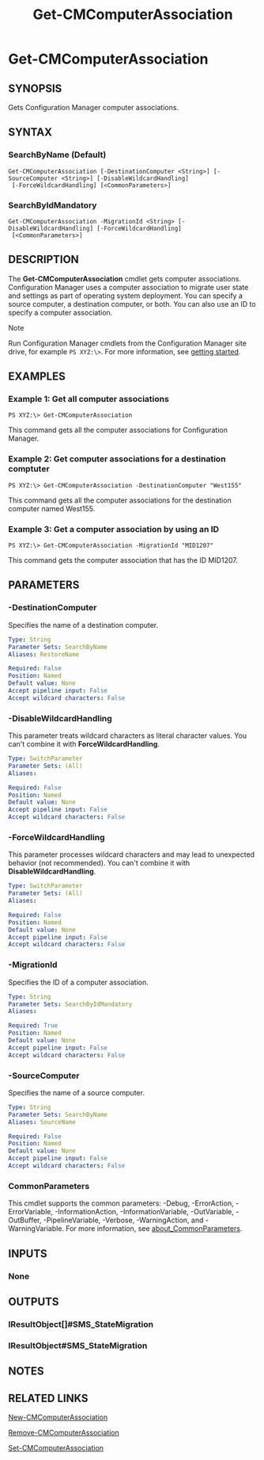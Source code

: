 ﻿---
description: Gets Configuration Manager computer associations.
external help file: AdminUI.PS.dll-Help.xml
Module Name: ConfigurationManager
ms.date: 05/02/2019
schema: 2.0.0
title: Get-CMComputerAssociation
---

# Get-CMComputerAssociation

## SYNOPSIS
Gets Configuration Manager computer associations.

## SYNTAX

### SearchByName (Default)
```
Get-CMComputerAssociation [-DestinationComputer <String>] [-SourceComputer <String>] [-DisableWildcardHandling]
 [-ForceWildcardHandling] [<CommonParameters>]
```

### SearchByIdMandatory
```
Get-CMComputerAssociation -MigrationId <String> [-DisableWildcardHandling] [-ForceWildcardHandling]
 [<CommonParameters>]
```

## DESCRIPTION
The **Get-CMComputerAssociation** cmdlet gets computer associations.
Configuration Manager uses a computer association to migrate user state and settings as part of operating system deployment.
You can specify a source computer, a destination computer, or both.
You can also use an ID to specify a computer association.

> [!NOTE]
> Run Configuration Manager cmdlets from the Configuration Manager site drive, for example `PS XYZ:\>`. For more information, see [getting started](/powershell/sccm/overview).

## EXAMPLES

### Example 1: Get all computer associations
```
PS XYZ:\> Get-CMComputerAssociation
```

This command gets all the computer associations for Configuration Manager.

### Example 2: Get computer associations for a destination comptuter
```
PS XYZ:\> Get-CMComputerAssociation -DestinationComputer "West155"
```

This command gets all the computer associations for the destination computer named West155.

### Example 3: Get a computer association by using an ID
```
PS XYZ:\> Get-CMComputerAssociation -MigrationId "MID1207"
```

This command gets the computer association that has the ID MID1207.

## PARAMETERS

### -DestinationComputer
Specifies the name of a destination computer.

```yaml
Type: String
Parameter Sets: SearchByName
Aliases: RestoreName

Required: False
Position: Named
Default value: None
Accept pipeline input: False
Accept wildcard characters: False
```

### -DisableWildcardHandling

This parameter treats wildcard characters as literal character values. You can't combine it with **ForceWildcardHandling**.

```yaml
Type: SwitchParameter
Parameter Sets: (All)
Aliases:

Required: False
Position: Named
Default value: None
Accept pipeline input: False
Accept wildcard characters: False
```

### -ForceWildcardHandling

This parameter processes wildcard characters and may lead to unexpected behavior (not recommended). You can't combine it with **DisableWildcardHandling**.

```yaml
Type: SwitchParameter
Parameter Sets: (All)
Aliases:

Required: False
Position: Named
Default value: None
Accept pipeline input: False
Accept wildcard characters: False
```

### -MigrationId
Specifies the ID of a computer association.

```yaml
Type: String
Parameter Sets: SearchByIdMandatory
Aliases:

Required: True
Position: Named
Default value: None
Accept pipeline input: False
Accept wildcard characters: False
```

### -SourceComputer
Specifies the name of a source computer.

```yaml
Type: String
Parameter Sets: SearchByName
Aliases: SourceName

Required: False
Position: Named
Default value: None
Accept pipeline input: False
Accept wildcard characters: False
```

### CommonParameters
This cmdlet supports the common parameters: -Debug, -ErrorAction, -ErrorVariable, -InformationAction, -InformationVariable, -OutVariable, -OutBuffer, -PipelineVariable, -Verbose, -WarningAction, and -WarningVariable. For more information, see [about_CommonParameters](http://go.microsoft.com/fwlink/?LinkID=113216).

## INPUTS

### None

## OUTPUTS

### IResultObject[]#SMS_StateMigration

### IResultObject#SMS_StateMigration

## NOTES

## RELATED LINKS

[New-CMComputerAssociation](New-CMComputerAssociation.md)

[Remove-CMComputerAssociation](Remove-CMComputerAssociation.md)

[Set-CMComputerAssociation](Set-CMComputerAssociation.md)


